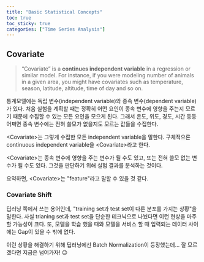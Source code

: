 ```yaml
---
title: "Basic Statistical Concepts"
toc: true
toc_sticky: true
categories: ["Time Series Analysis"]
---
```


## Covariate

> “Covariate” is a **continues independent variable** in a regression or similar model. For instance, if you were modeling number of animals in a given area, you might have covariates such as temperature, season, latitude, altitude, time of day and so on.

통계모델에는 독립 변수(independent variable)와 종속 변수(dependent variable)가 있다. 처음 실험을 계획할 때는 정확히 어떤 요인이 종속 변수에 영향을 주는지 모르기 때문에 수집할 수 있는 모든 요인을 모으게 된다. 그래서 온도, 위도, 경도, 시간 등등 어쩌면 종속 변수에는 전혀 쓸모가 없을지도 모르는 값들을 수집한다.

\<Covariate\>는 그렇게 수집한 모든 independent variable을 말한다. 구체적으론 continuous independent variable을 \<Covariate\>라고 한다.

\<Covariate\>는 종속 변수에 영향을 주는 변수가 될 수도 있고, 또는 전혀 쓸모 없는 변수가 될 수도 있다. 그것을 판단하기 위해 실험 결과를 분석하는 것이다.

요약하면, \<Covariate\>는 "feature"라고 말할 수 있을 것 같다.

### Covariate Shift

딥러닝 쪽에서 쓰는 용어인데, "training set과 test set이 다른 분포를 가지는 상황"을 말한다. 사실 trianing set과 test set을 단순한 테크닉으로 나눴다면 이런 현상을 마주할 가능성이 크다. 또, 모델을 학습 했을 때와 모델을 서비스 할 때 입력되는 데이터 사이에는 Gap이 있을 수 밖에 없다.

이런 상황을 해결하기 위해 딥러닝에선 Batch Normalization이 등장했는데... 잘 모르겠다면 지금은 넘어가자! 😉
